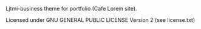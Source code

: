 Ljtmi-business theme for portfolio (Cafe Lorem site).

Licensed under GNU GENERAL PUBLIC LICENSE Version 2 (see license.txt)